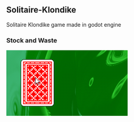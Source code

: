 ## Solitaire-Klondike

Solitaire Klondike game made in godot engine

### Stock and Waste

![Stock and Waste](screenshots/stock_waste.gif)
